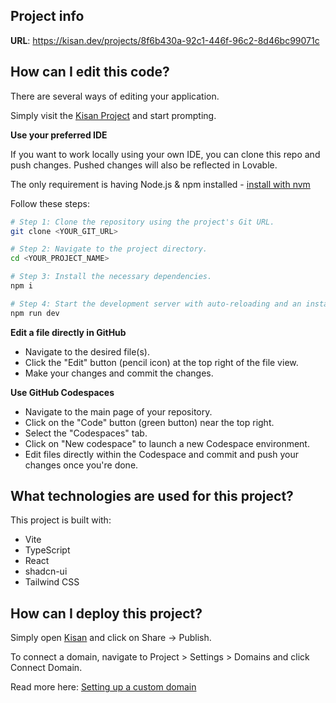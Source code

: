 

## Project info

**URL**: https://kisan.dev/projects/8f6b430a-92c1-446f-96c2-8d46bc99071c

## How can I edit this code?

There are several ways of editing your application.


Simply visit the [Kisan Project](https://kisan.dev/projects/8f6b430a-92c1-446f-96c2-8d46bc99071c) and start prompting.


**Use your preferred IDE**

If you want to work locally using your own IDE, you can clone this repo and push changes. Pushed changes will also be reflected in Lovable.

The only requirement is having Node.js & npm installed - [install with nvm](https://github.com/nvm-sh/nvm#installing-and-updating)

Follow these steps:

```sh
# Step 1: Clone the repository using the project's Git URL.
git clone <YOUR_GIT_URL>

# Step 2: Navigate to the project directory.
cd <YOUR_PROJECT_NAME>

# Step 3: Install the necessary dependencies.
npm i

# Step 4: Start the development server with auto-reloading and an instant preview.
npm run dev
```

**Edit a file directly in GitHub**

- Navigate to the desired file(s).
- Click the "Edit" button (pencil icon) at the top right of the file view.
- Make your changes and commit the changes.

**Use GitHub Codespaces**

- Navigate to the main page of your repository.
- Click on the "Code" button (green button) near the top right.
- Select the "Codespaces" tab.
- Click on "New codespace" to launch a new Codespace environment.
- Edit files directly within the Codespace and commit and push your changes once you're done.

## What technologies are used for this project?

This project is built with:

- Vite
- TypeScript
- React
- shadcn-ui
- Tailwind CSS

## How can I deploy this project?

Simply open [Kisan](https://kisan.dev/projects/8f6b430a-92c1-446f-96c2-8d46bc99071c) and click on Share -> Publish.


To connect a domain, navigate to Project > Settings > Domains and click Connect Domain.

Read more here: [Setting up a custom domain](https://docs.kisan.dev/tips-tricks/custom-domain#step-by-step-guide)
